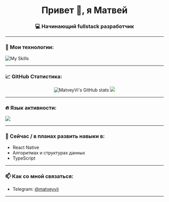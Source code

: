 <h1 align="center">Привет 👋, я Матвей</h1>
<h3 align="center">💻 Начинающий fullstack разработчик</h3>

---

### 🧰 Мои технологии:

![My Skills](https://skillicons.dev/icons?i=js,ts,nodejs,express,react,redux,mongodb,html,css,tailwind,git,github,graphql,vscode,webstorm)

---

### 📈 GitHub Статистика:

<p align="center">
  <img src="https://github-readme-stats.vercel.app/api?username=MatveyVi&show_icons=true&theme=tokyonight" alt="MatveyVi's GitHub stats" />
  <img src="https://github-readme-streak-stats.herokuapp.com/?user=MatveyVi&theme=tokyonight" />
</p>

---

### 🔥 Язык активности:

<img src="https://github-readme-stats.vercel.app/api/top-langs/?username=MatveyVi&layout=compact&theme=tokyonight" />

---

### 🧠 Сейчас / в планах развить навыки в:
- React Native
- Алгоритмах и структурах данных
- TypeScript 

---

### 📫 Как со мной связаться:
- Telegram: [@matveyvii](https://t.me/matveyvishn)

---

